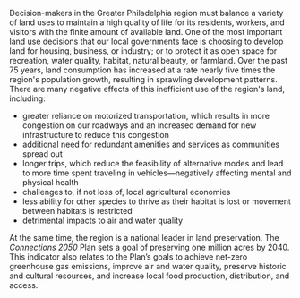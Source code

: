 Decision-makers in the Greater Philadelphia region must balance a variety of land uses to maintain a high quality of life for its residents, workers, and visitors with the finite amount of available land. One of the most important land use decisions that our local governments face is choosing to develop land for housing, business, or industry; or to protect it as open space for recreation, water quality, habitat, natural beauty, or farmland. Over the past 75 years, land consumption has increased at a rate nearly five times the region's population growth, resulting in sprawling development patterns. There are many negative effects of this inefficient use of the region's land, including:

* greater reliance on motorized transportation, which results in more congestion on our roadways and an increased demand for new infrastructure to reduce this congestion
* additional need for redundant amenities and services as communities spread out
* longer trips, which reduce the feasibility of alternative modes and lead to more time spent traveling in vehicles—negatively affecting mental and physical health
* challenges to, if not loss of, local agricultural economies
* less ability for other species to thrive as their habitat is lost or movement between habitats is restricted
* detrimental impacts to air and water quality

At the same time, the region is a national leader in land preservation. The *Connections 2050* Plan sets a goal of preserving one million acres by 2040. This indicator also relates to the Plan’s goals to achieve net-zero greenhouse gas emissions, improve air and water quality, preserve historic and cultural resources, and increase local food production, distribution, and access.